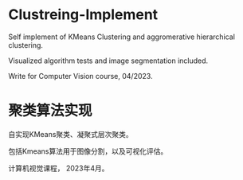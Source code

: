 # Clustreing-Implement
Self implement of KMeans Clustering and aggromerative hierarchical clustering.

Visualized algorithm tests and image segmentation included.

Write for Computer Vision course, 04/2023.


# 聚类算法实现
自实现KMeans聚类、凝聚式层次聚类。

包括Kmeans算法用于图像分割，以及可视化评估。

计算机视觉课程， 2023年4月。
